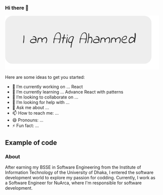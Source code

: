 ### Hi there 👋

[![I am Atiq Ahammed](https://github.com/atiqahammed/atiqahammed/blob/master/stuffs/img/Hi.png)](https://atiq-ahammed.web.app)

Here are some ideas to get you started:

- 🔭 I’m currently working on ... React
- 🌱 I’m currently learning ... Advance React with patterns
- 👯 I’m looking to collaborate on ... 
- 🤔 I’m looking for help with ...
- 💬 Ask me about ...
- 📫 How to reach me: ...
- 😄 Pronouns: ...
- ⚡ Fun fact: ...

<h2>Example of code</h2>

### About
After earning my BSSE in Software Engineering from the Institute of Information Technology of the University of Dhaka, I entered the software development world to explore my passion for codding. Currently, I work as a Software Engineer for NuArca, where I'm responsible for software development.

